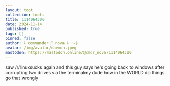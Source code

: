 ```yaml
---
layout: toot
collection: toots
title: 1114064300
date: 2024-11-14
published: true
tags: []
pinned: false
author: ⸸ commander ░ nova ⸸ :~$
avatar: /img/avatar/daemon.jpeg
mastodon: https://mastodon.online/@cmdr_nova/1114064300
---
```


saw /r/linuxsucks again and this guy says he's going back to windows after corrupting two drives via the terminalmy dude how in the WORLD do things go that wrongly
